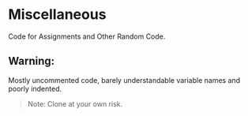 # Miscellaneous

Code for Assignments and Other Random Code.

## Warning:

Mostly uncommented code, barely understandable variable names and poorly indented.

> Note: Clone at your own risk.


